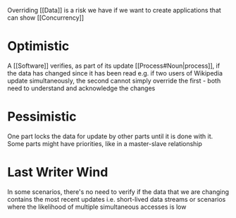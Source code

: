 Overriding [[Data]] is a risk we have if we want to create applications that can show [[Concurrency]]

# Optimistic

A [[Software]] verifies, as part of its update [[Process#Noun|process]], if the data has changed since it has been read e.g. if two users of Wikipedia update simultaneously, the second cannot simply override the first - both need to understand and acknowledge the changes

# Pessimistic

One part locks the data for update by other parts until it is done with it. Some parts might have priorities, like in a master-slave relationship

# Last Writer Wind

In some scenarios, there's no need to verify if the data that we are changing contains the most recent updates i.e. short-lived data streams or scenarios where the likelihood of multiple simultaneous accesses is low